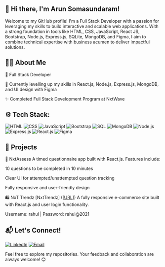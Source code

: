 ## 👋 Hi there, I'm Arun Somasundaram!

Welcome to my GitHub profile! I'm a Full Stack Developer with a passion for leveraging my skills to build interactive and scalable web applications. 
With a strong foundation in tools like HTML, CSS, JavaScript, React JS, Bootstrap, Node.js, Express.js, SQLite, MongoDB, and Figma, I aim to combine technical expertise with business acumen to deliver impactful solutions.

## 👨‍💻 About Me

💼 Full Stack Developer

🌱 Currently levelling up my skills in React.js, Node.js, Express.js, MongoDB, and UI design with Figma

✨ Completed Full Stack Development Program at NxtWave


## ⚙️ Tech Stack:

![HTML](https://img.shields.io/badge/HTML-E34F26?style=for-the-badge&logo=html5&logoColor=white)
![CSS](https://img.shields.io/badge/CSS-1572B6?style=for-the-badge&logo=css3&logoColor=white)
![JavaScript](https://img.shields.io/badge/JavaScript-F7DF1E?style=for-the-badge&logo=javascript&logoColor=black)
![Bootstrap](https://img.shields.io/badge/Bootstrap-563D7C?style=for-the-badge&logo=bootstrap&logoColor=white)
![SQL](https://img.shields.io/badge/SQL-4479A1?style=for-the-badge&logo=postgresql&logoColor=white)
![MongoDB](https://img.shields.io/badge/MongoDB-47A248?style=for-the-badge&logo=mongodb&logoColor=white)
![Node.js](https://img.shields.io/badge/Node.js-339933?style=for-the-badge&logo=nodedotjs&logoColor=white)
![Express.js](https://img.shields.io/badge/Express.js-000000?style=for-the-badge&logo=express&logoColor=white)
![React.js](https://img.shields.io/badge/React.js-61DAFB?style=for-the-badge&logo=react&logoColor=black)
![Figma](https://img.shields.io/badge/Figma-F24E1E?style=for-the-badge&logo=figma&logoColor=white)


## 💼 Projects

📝 NxtAssess
A timed questionnaire app built with React.js.
Features include:

10 questions to be completed in 10 minutes

Clear UI for attempted/unattempted question tracking

Fully responsive and user-friendly design

🛍️ NxT Trendz
[NxtTrendz] ([[URL](https://NxtTrendzArso22.ccbp.tech)]) A fully responsive e-commerce site built with React.js and user login functionality.

Username: rahul | Password: rahul@2021

## 📬 Let's Connect!
[![LinkedIn](https://img.shields.io/badge/LinkedIn-Connect-blue?style=for-the-badge&logo=linkedin)](https://www.linkedin.com/in/arun-85335b225/)
[![Email](https://img.shields.io/badge/Email-Contact-red?style=for-the-badge&logo=gmail&logoColor=white)](mailto:arun250393@gmail.com)


Feel free to explore my repositories. Your feedback and collaboration are always welcome! 😊
